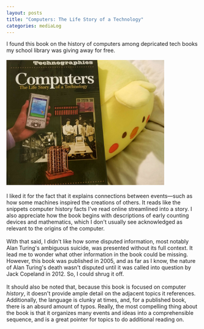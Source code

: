 ```yaml
---
layout: posts
title: "Computers: The Life Story of a Technology"
categories: mediaLog
---
```

I found this book on the history of computers among depricated tech books my school library was giving away for free.
<br><br><img src="/images/for-posts/computers-life-story.png" width="412px">
<br><br>I liked it for the fact that it explains connections between events—such as how some machines inspired the creations of others. It reads like the snippets computer history facts I've read online streamlined into a story. I also appreciate how the book begins with descriptions of early counting devices and mathematics, which I don't usually see acknowledged as relevant to the origins of the computer.
<br><br>With that said, I didn't like how some disputed information, most notably Alan Turing's ambiguous suicide, was presented without its full context. It lead me to wonder what other information in the book could be missing. However, this book was published in 2005, and as far as I know, the nature of Alan Turing's death wasn't disputed until it was called into question by Jack Copeland in 2012. So, I could shrug it off.
<br><br>It should also be noted that, because this book is focused on computer <i>history</i>, it doesn't provide ample detail on the adjacent topics it references. Additionally, the language is clunky at times, and, for a published book, there is an absurd amount of typos. Really, the most compelling thing about the book is that it organizes many events and ideas into a comprehensible sequence, and is a great pointer for topics to do additional reading on.